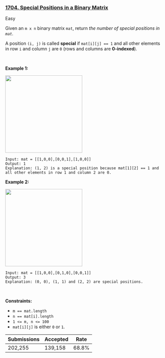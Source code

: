 ### [1704. Special Positions in a Binary Matrix](https://leetcode.com/problems/special-positions-in-a-binary-matrix/description/?envType=daily-question&envId=2023-12-13)

Easy

Given an `` m x n `` binary matrix `` mat ``, return _the number of special positions in _`` mat ``_._

A position `` (i, j) `` is called __special__ if `` mat[i][j] == 1 `` and all other elements in row `` i `` and column `` j `` are `` 0 `` (rows and columns are __0-indexed__).

 

<strong class="example">Example 1:</strong>

<img alt="" src="https://assets.leetcode.com/uploads/2021/12/23/special1.jpg" style="width: 244px; height: 245px;"/>

```
Input: mat = [[1,0,0],[0,0,1],[1,0,0]]
Output: 1
Explanation: (1, 2) is a special position because mat[1][2] == 1 and all other elements in row 1 and column 2 are 0.
```

<strong class="example">Example 2:</strong>

<img alt="" src="https://assets.leetcode.com/uploads/2021/12/24/special-grid.jpg" style="width: 244px; height: 245px;"/>

```
Input: mat = [[1,0,0],[0,1,0],[0,0,1]]
Output: 3
Explanation: (0, 0), (1, 1) and (2, 2) are special positions.
```

 

__Constraints:__

*   `` m == mat.length ``
*   `` n == mat[i].length ``
*   `` 1 <= m, n <= 100 ``
*   `` mat[i][j] `` is either `` 0 `` or `` 1 ``.

| Submissions    | Accepted     | Rate   |
| -------------- | ------------ | ------ |
| 202,255 | 139,158 | 68.8% |